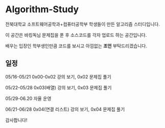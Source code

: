 # Algorithm-Study

전북대학교 소프트웨어공학과+컴퓨터공학부 학생들이 만든 알고리즘 스터디입니다.


이 공간은 바킹독님 문제집을 푼 후 소스코드를 각자 업로드 하는 공간입니다.


배우는 입장인 학부생인만큼 코드를 보시고 아낌없는 **조언** 부탁드리겠습니다.

## 일정

05/16-05/21  0x00-0x02 강의 보기, 0x02 문제집 풀기


05/22-05/28  0x03(배열) 강의 보기, 0x03 문제집 풀기


05/29-06.20  자율 운영


06/21-06/28  0x04(연결 리스트) 강의 보기, 0x04 문제집 풀기


감사합니다!
